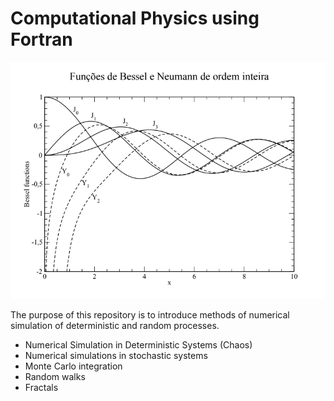 # Computational Physics using Fortran

![screenshot](FBeN.png)

The purpose of this repository is to introduce methods of numerical simulation of deterministic and random processes.

* Numerical Simulation in Deterministic Systems (Chaos)
* Numerical simulations in stochastic systems
* Monte Carlo integration
* Random walks
* Fractals